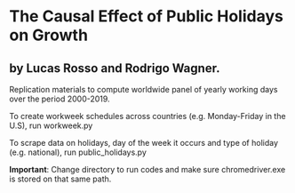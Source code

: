 # The Causal Effect of Public Holidays on Growth

## by Lucas Rosso and Rodrigo Wagner.

Replication materials to compute worldwide panel of yearly working days over the period 2000-2019. 

To create workweek schedules across countries (e.g. Monday-Friday in the U.S), run workweek.py

To scrape data on holidays, day of the week it occurs and type of holiday (e.g. national), run public_holidays.py

**Important**: Change directory to run codes and make sure chromedriver.exe is stored on that same path.

